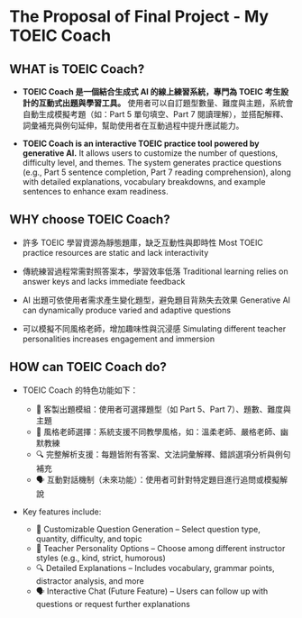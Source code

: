 # The Proposal of Final Project - My TOEIC Coach
## WHAT is TOEIC Coach?
- **TOEIC Coach 是一個結合生成式 AI 的線上練習系統，專門為 TOEIC 考生設計的互動式出題與學習工具。**
使用者可以自訂題型數量、難度與主題，系統會自動生成模擬考題（如：Part 5 單句填空、Part 7 閱讀理解），並搭配解釋、詞彙補充與例句延伸，幫助使用者在互動過程中提升應試能力。

- **TOEIC Coach is an interactive TOEIC practice tool powered by generative AI.**
It allows users to customize the number of questions, difficulty level, and themes. The system generates practice questions (e.g., Part 5 sentence completion, Part 7 reading comprehension), along with detailed explanations, vocabulary breakdowns, and example sentences to enhance exam readiness.

## WHY choose TOEIC Coach?
- 許多 TOEIC 學習資源為靜態題庫，缺乏互動性與即時性
Most TOEIC practice resources are static and lack interactivity

- 傳統練習過程常需對照答案本，學習效率低落
Traditional learning relies on answer keys and lacks immediate feedback

- AI 出題可依使用者需求產生變化題型，避免題目背熟失去效果
Generative AI can dynamically produce varied and adaptive questions

- 可以模擬不同風格老師，增加趣味性與沉浸感
Simulating different teacher personalities increases engagement and immersion

## HOW can TOEIC Coach do?
- TOEIC Coach 的特色功能如下：
    - 🎯 客製出題模組：使用者可選擇題型（如 Part 5、Part 7）、題數、難度與主題
    - 💬 風格老師選擇：系統支援不同教學風格，如：溫柔老師、嚴格老師、幽默教練
    - 🔍 完整解析支援：每題皆附有答案、文法詞彙解釋、錯誤選項分析與例句補充
    - 🗣 互動對話機制（未來功能）：使用者可針對特定題目進行追問或模擬解說

- Key features include:
    - 🎯 Customizable Question Generation – Select question type, quantity, difficulty, and topic
    - 💬 Teacher Personality Options – Choose among different instructor styles (e.g., kind, strict, humorous)
    - 🔍 Detailed Explanations – Includes vocabulary, grammar points, distractor analysis, and more
    - 🗣 Interactive Chat (Future Feature) – Users can follow up with questions or request further explanations
    